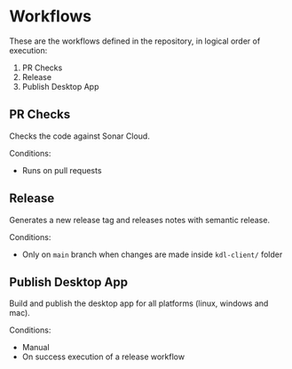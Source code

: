 # Workflows

These are the workflows defined in the repository, in logical order of execution:

1. PR Checks
3. Release
4. Publish Desktop App

## PR Checks

Checks the code against Sonar Cloud.

Conditions:

- Runs on pull requests

## Release

Generates a new release tag and releases notes with semantic release.

Conditions:

- Only on `main` branch when changes are made inside `kdl-client/` folder

## Publish Desktop App

Build and publish the desktop app for all platforms (linux, windows and mac).

Conditions:

- Manual 
- On success execution of a release workflow
